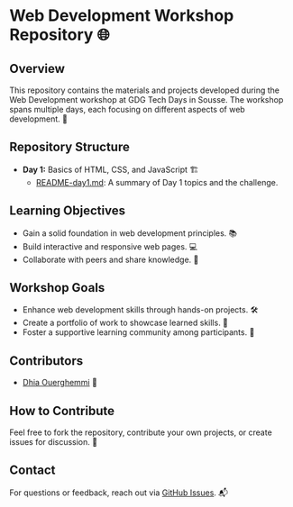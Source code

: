 # Web Development Workshop Repository 🌐

## Overview

This repository contains the materials and projects developed during the Web Development workshop at GDG Tech Days in Sousse. The workshop spans multiple days, each focusing on different aspects of web development. 🚀

## Repository Structure

- **Day 1:** Basics of HTML, CSS, and JavaScript 🏗️
  - [README-day1.md](README-day1.md): A summary of Day 1 topics and the challenge.

## Learning Objectives

- Gain a solid foundation in web development principles. 📚
- Build interactive and responsive web pages. 💻
- Collaborate with peers and share knowledge. 🤝

## Workshop Goals

- Enhance web development skills through hands-on projects. 🛠️
- Create a portfolio of work to showcase learned skills. 📁
- Foster a supportive learning community among participants. 🌟

## Contributors

- [Dhia Ouerghemmi](https://github.com/DhiaOuerghemmi) 👤

## How to Contribute

Feel free to fork the repository, contribute your own projects, or create issues for discussion. 📝

## Contact

For questions or feedback, reach out via [GitHub Issues](https://github.com/DhiaOuerghemmi/GDG-Tech-Days/issues). 📬

